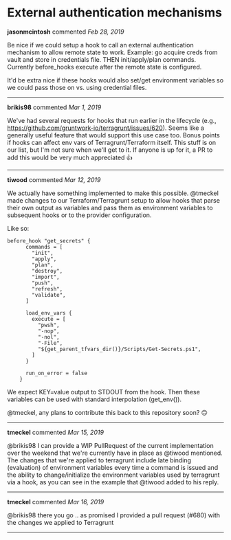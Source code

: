 # External authentication mechanisms

**jasonmcintosh** commented *Feb 28, 2019*

Be nice if we could setup a hook to call an external authentication mechanism to allow remote state to work.  Example:
go acquire creds from vault and store in credentials file.  THEN init/apply/plan commands.  Currently before_hooks execute after the remote state is configured.

It'd be extra nice if these hooks would also set/get environment variables so we could pass those on vs. using credential files.
<br />
***


**brikis98** commented *Mar 1, 2019*

We've had several requests for hooks that run earlier in the lifecycle (e.g., https://github.com/gruntwork-io/terragrunt/issues/620). Seems like a generally useful feature that would support this use case too. Bonus points if hooks can affect env vars of Terragrunt/Terraform itself. This stuff is on our list, but I'm not sure when we'll get to it. If anyone is up for it, a PR to add this would be very much appreciated 👍 
***

**tiwood** commented *Mar 12, 2019*

We actually have something implemented to make this possible. @tmeckel made changes to our Terraform/Terragrunt setup to allow hooks that parse their own output as variables and pass them as environment variables to subsequent hooks or to the provider configuration.

Like so:

```hcl
before_hook "get_secrets" {
      commands = [
        "init",
        "apply",
        "plan",
        "destroy",
        "import",
        "push",
        "refresh",
        "validate",
      ]

      load_env_vars {
        execute = [
          "pwsh",
          "-nop",
          "-nol",
          "-File",
          "${get_parent_tfvars_dir()}/Scripts/Get-Secrets.ps1",
        ]
      }

      run_on_error = false
    }
```

We expect KEY=value output to STDOUT from the hook. Then these variables can be used with standard interpolation (get_env()).

@tmeckel, any plans to contribute this back to this repository soon? 🙃️
***

**tmeckel** commented *Mar 15, 2019*

@brikis98  I can provide a WIP PullRequest of the current implementation over the weekend that we're currently have in place as @tiwood mentioned. The changes that we're applied to terragrunt include late binding (evaluation) of environment variables every time a command is issued and the ability to change/initialize the environment variables used by terragrunt via a hook, as you can see in the example that @tiwood added to his reply.
***

**tmeckel** commented *Mar 16, 2019*

@brikis98  there you go .. as promised I provided a pull request (#680) with the changes we applied to Terragrunt
***

